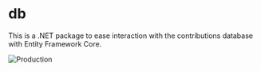 # db

This is a .NET package to ease interaction with the contributions database with Entity Framework Core.

![Production](https://github.com/bikedataproject/db/workflows/Production/badge.svg)

